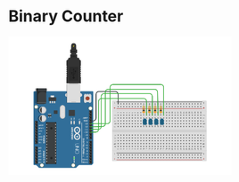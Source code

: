 # Binary Counter

<img src="https://raw.githubusercontent.com/eduardonk9999/binary_counter/master/thumb.png" width="400">
